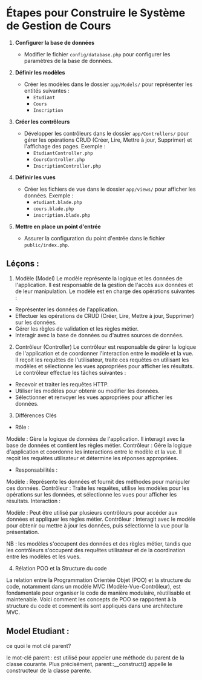 # Étapes pour Construire le Système de Gestion de Cours

1. **Configurer la base de données**
   - Modifier le fichier `config/database.php` pour configurer les paramètres de la base de données.

2. **Définir les modèles**
   - Créer les modèles dans le dossier `app/Models/` pour représenter les entités suivantes :
     - `Etudiant`
     - `Cours`
     - `Inscription`

3. **Créer les contrôleurs**
   - Développer les contrôleurs dans le dossier `app/Controllers/` pour gérer les opérations CRUD (Créer, Lire, Mettre à jour, Supprimer) et l'affichage des pages. Exemple :
     - `EtudiantController.php`
     - `CoursController.php`
     - `InscriptionController.php`

4. **Définir les vues**
   - Créer les fichiers de vue dans le dossier `app/views/` pour afficher les données. Exemple :
     - `etudiant.blade.php`
     - `cours.blade.php`
     - `inscription.blade.php`


5. **Mettre en place un point d'entrée**
   - Assurer la configuration du point d'entrée dans le fichier `public/index.php`.



## Léçons :

1. Modèle (Model)
Le modèle représente la logique et les données de l'application. Il est responsable de la gestion de l'accès aux données et de leur manipulation. Le modèle est en charge des opérations suivantes :

- Représenter les données de l'application.
- Effectuer les opérations de CRUD (Créer, Lire, Mettre à jour, Supprimer) sur les données.
- Gérer les règles de validation et les règles métier.
- Interagir avec la base de données ou d'autres sources de données.



2. Contrôleur (Controller)
Le contrôleur est responsable de gérer la logique de l'application et de coordonner l'interaction entre le modèle et la vue. Il reçoit les requêtes de l'utilisateur, traite ces requêtes en utilisant les modèles et sélectionne les vues appropriées pour afficher les résultats. Le contrôleur effectue les tâches suivantes :

- Recevoir et traiter les requêtes HTTP.
- Utiliser les modèles pour obtenir ou modifier les données.
- Sélectionner et renvoyer les vues appropriées pour afficher les données.


3. Différences Clés

* Rôle :

Modèle : Gère la logique de données de l'application. Il interagit avec la base de données et contient les règles métier.
Contrôleur : Gère la logique d'application et coordonne les interactions entre le modèle et la vue. Il reçoit les requêtes utilisateur et détermine les réponses appropriées.

* Responsabilités :

Modèle : Représente les données et fournit des méthodes pour manipuler ces données.
Contrôleur : Traite les requêtes, utilise les modèles pour les opérations sur les données, et sélectionne les vues pour afficher les résultats.
Interaction :

Modèle : Peut être utilisé par plusieurs contrôleurs pour accéder aux données et appliquer les règles métier.
Contrôleur : Interagit avec le modèle pour obtenir ou mettre à jour les données, puis sélectionne la vue pour la présentation.

NB : les modèles s'occupent des données et des règles métier, tandis que les contrôleurs s'occupent des requêtes utilisateur et de la coordination entre les modèles et les vues.


4. Rélation POO et la Structure du code

La relation entre la Programmation Orientée Objet (POO) et la structure du code, notamment dans un modèle MVC (Modèle-Vue-Contrôleur), est fondamentale pour organiser le code de manière modulaire, réutilisable et maintenable. Voici comment les concepts de POO se rapportent à la structure du code et comment ils sont appliqués dans une architecture MVC.

## Model Etudiant :
ce quoi le mot clé parent? 

le mot-clé parent:: est utilisé pour appeler une méthode du parent de la classe courante. Plus précisément, parent::__construct() appelle le constructeur de la classe parente. 